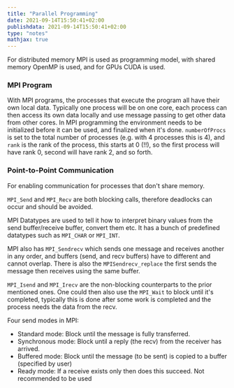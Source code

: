 ```yaml
---
title: "Parallel Programming"
date: 2021-09-14T15:50:41+02:00
publishdata: 2021-09-14T15:50:41+02:00
type: "notes"
mathjax: true
---
```


For distributed memory MPI is used as programming model, with shared memory OpenMP is used, and for GPUs CUDA is used.

### MPI Program

With MPI programs, the processes that execute the program all have their own local data. Typically one process will be on one core, each process can then access its own data locally and use message passing to get other data from other cores. In MPI programming the environment needs to be initialized before it can be used, and finalized when it's done. `numberOfProcs` is set to the total number of processes (e.g. with 4 processes this is 4), and `rank` is the rank of the process, this starts at 0 (!!), so the first process will have rank 0, second will have rank 2, and so forth.

### Point-to-Point Communication

For enabling communication for processes that don't share memory.

`MPI_Send` and `MPI_Recv` are both blocking calls, therefore deadlocks can occur and should be avoided.

MPI Datatypes are used to tell it how to interpret binary values from the send buffer/receive buffer, convert them etc. It has a bunch of predefined datatypes such as `MPI_CHAR` or `MPI_INT`.

MPI also has `MPI_Sendrecv` which sends one message and receives another in any order, and buffers (send, and recv buffers) have to different and cannot overlap. There is also the `MPISendrecv_replace` the first sends the message then receives using the same buffer.

`MPI_Isend` and `MPI_Irecv` are the non-blocking counterparts to the prior mentioned ones. One could then also use the `MPI_Wait` to block until it's completed, typically this is done after some work is completed and the process needs the data from the recv.

Four send modes in MPI:

- Standard mode: Block until the message is fully transferred.
- Synchronous mode: Block until a reply (the recv) from the receiver has arrived.
- Buffered mode: Block until the message (to be sent) is copied to a buffer (specified by user)
- Ready mode: If a receive exists only then does this succeed. Not recommended to be used
